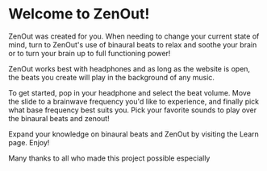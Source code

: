 <h1>Welcome to ZenOut!</h1>

ZenOut was created for you. When needing to change your current state of mind, turn to ZenOut's use of binaural 
beats to relax and soothe your brain or to turn your brain up to full functioning power! 

ZenOut works best with headphones and as long as the website is open, the beats you create will play in the background of any music.

To get started, pop in your headphone and select the beat volume. Move the slide to a brainwave frequency you'd like to experience, and finally pick
what base frequency best suits you. Pick your favorite sounds to play over the binaural beats and zenout! 

Expand your knowledge on binaural beats and ZenOut by visiting the Learn page. Enjoy!

Many thanks to all who made this project possible especially 
